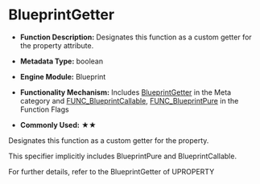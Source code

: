 # BlueprintGetter

- **Function Description:** Designates this function as a custom getter for the property attribute.

- **Metadata Type:** boolean
- **Engine Module:** Blueprint
- **Functionality Mechanism:** Includes [BlueprintGetter](../../../Meta/Blueprint/BlueprintGetter.md) in the Meta category and [FUNC_BlueprintCallable](../../../Flags/EFunctionFlags/FUNC_BlueprintCallable.md), [FUNC_BlueprintPure](../../../Flags/EFunctionFlags/FUNC_BlueprintPure.md) in the Function Flags
- **Commonly Used:** ★★

Designates this function as a custom getter for the property.

This specifier implicitly includes BlueprintPure and BlueprintCallable.

For further details, refer to the BlueprintGetter of UPROPERTY